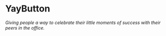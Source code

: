 # YayButton
_Giving people a way to celebrate their little moments of success with their peers in the office._
